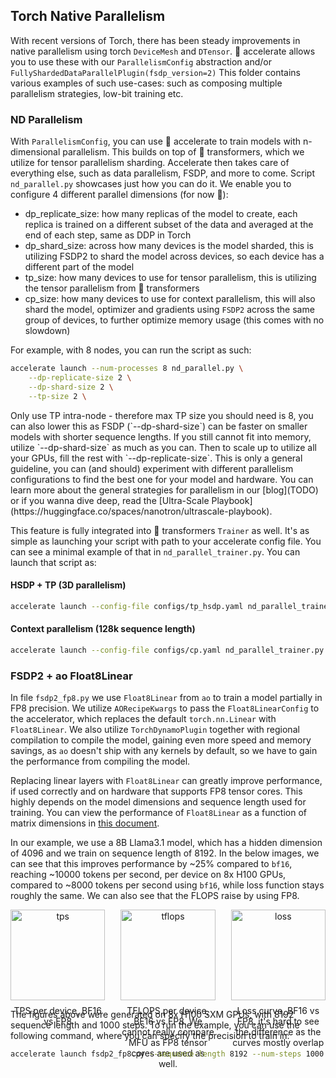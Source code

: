 ## Torch Native Parallelism

With recent versions of Torch, there has been steady improvements in native parallelism using torch `DeviceMesh` and `DTensor`. 🤗 accelerate allows you to use these with our `ParallelismConfig` abstraction and/or `FullyShardedDataParallelPlugin(fsdp_version=2)`
This folder contains various examples of such use-cases: such as composing multiple parallelism strategies, low-bit training etc.

### ND Parallelism

With `ParallelismConfig`, you can use 🤗 accelerate to train models with n-dimensional parallelism. This builds on top of 🤗 transformers, which we utilize for tensor parallelism sharding.
Accelerate then takes care of everything else, such as data parallelism, FSDP, and more to come.
Script `nd_parallel.py` showcases just how you can do it. We enable you to configure 4 different parallel dimensions (for now 👀):
- dp_replicate_size: how many replicas of the model to create, each replica is trained on a different subset of the data and averaged at the end of each step, same as DDP in Torch
- dp_shard_size: across how many devices is the model sharded, this is utilizing FSDP2 to shard the model across devices, so each device has a different part of the model
- tp_size: how many devices to use for tensor parallelism, this is utilizing the tensor parallelism from 🤗 transformers
- cp_size: how many devices to use for context parallelism, this will also shard the model, optimizer and gradients using `FSDP2` across
the same group of devices, to further optimize memory usage (this comes with no slowdown)

For example, with 8 nodes, you can run the script as such:
```bash
accelerate launch --num-processes 8 nd_parallel.py \
    --dp-replicate-size 2 \
    --dp-shard-size 2 \
    --tp-size 2 \
```

<Tip>
  Only use TP intra-node - therefore max TP size you should need is 8, you can also lower this as FSDP (`--dp-shard-size`) can be faster on smaller models with
  shorter sequence lengths. If you still cannot fit into memory, utilize `--dp-shard-size` as much as you can. Then to scale up to utilize all your GPUs, fill the rest
  with `--dp-replicate-size`. This is only a general guideline, you can (and should) experiment with different parallelism configurations to find the best one for your model and hardware. You can learn more about the general strategies for parallelism in our [blog](TODO) or if you wanna dive deep, read the [Ultra-Scale Playbook](https://huggingface.co/spaces/nanotron/ultrascale-playbook).
</Tip>

This feature is fully integrated into 🤗 transformers `Trainer` as well. It's as simple as launching your script with path to your accelerate config file. You can see a minimal example of that in `nd_parallel_trainer.py`.
You can launch that script as:

#### HSDP + TP (3D parallelism)

```bash
accelerate launch --config-file configs/tp_hsdp.yaml nd_parallel_trainer.py
```

#### Context parallelism (128k sequence length)

```bash
accelerate launch --config-file configs/cp.yaml nd_parallel_trainer.py --sequence-length=128000
```

  ### FSDP2 + ao Float8Linear

In file `fsdp2_fp8.py` we use `Float8Linear` from `ao` to train a model partially in FP8 precision. We utilize `AORecipeKwargs` to pass the `Float8LinearConfig` to the accelerator, 
which replaces the default `torch.nn.Linear` with `Float8Linear`. We also utilize `TorchDynamoPlugin` together with regional compilation to compile the model,
gaining even more speed and memory savings, as `ao` doesn't ship with any kernels by default, so we have to gain the performance from compiling the model.

Replacing linear layers with `Float8Linear` can greatly improve performance, if used correctly and on hardware that supports FP8 tensor cores. This highly depends on the model dimensions and sequence length used for training.
You can view the performance of `Float8Linear` as a function of matrix dimensions in [this document](https://github.com/pytorch/ao/blob/main/torchao/float8/README.md#performance). 

In our example, we use a 8B Llama3.1 model, which has a hidden dimension of 4096 and we train on sequence length of 8192. In the below images, we can see that this improves performance by ~25% compared to `bf16`, reaching ~10000 tokens per second, per device on 8x H100 GPUs, compared to ~8000 tokens per second using `bf16`, while loss function stays roughly the same. We can also see that the FLOPS raise by using FP8.

<div style="display: flex; gap: 25px;">
  <div style="text-align: center; width: 49%;">
    <img src="https://huggingface.co/datasets/huggingface/documentation-images/resolve/main/accelerate/examples/fsdp2/fp8_tps.png" alt="tps" style="width: 100%;">
    <p style="text-align: center; margin-top: 8px;">TPS per device, BF16 vs FP8</p>
  </div>
  <div style="text-align: center; width: 49%;">
    <img src="https://huggingface.co/datasets/huggingface/documentation-images/resolve/main/accelerate/examples/fsdp2/fp8_tflops.png" alt="tflops" style="width: 100%;">
    <p style="text-align: center; margin-top: 8px;">TFLOPS per device, BF16 vs FP8. We cannot really compare MFU as FP8 tensor cores are used as well.</p>
  </div>
  
  <div style="text-align: center; width: 49%;">  
    <img src="https://huggingface.co/datasets/huggingface/documentation-images/resolve/main/accelerate/examples/fsdp2/fp8_loss.png" alt="loss" style="width: 100%; max-width: 900px;">
    <p style="text-align: center; margin-top: 8px;">Loss curve, BF16 vs FP8, it's hard to see the difference as the curves mostly overlap</p>
  </div>
</div>

The figures above were generated on 8x H100 SXM GPUs, with 8192 sequence length and 1000 steps. To run the example, you can use the following command, where you can specify the precision to train in:

```bash
accelerate launch fsdp2_fp8.py --sequence-length 8192 --num-steps 1000 --log_with wandb --precision [fp8 | bf16]
```

